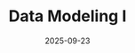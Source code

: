 ---
layout: lecture
published: true
title: "Data Modeling I"
date: 2025-09-23
files:
    slides: https://docs.google.com/presentation/d/1vcehrtMJkw01Q6bziDLlqrtypGf2_Q1iYkKg9gOI2i8/edit?slide=id.g3834b502f82_0_114#slide=id.g3834b502f82_0_114
    code: https://data101.datahub.berkeley.edu/hub/user-redirect/git-pull?repo=https%3A%2F%2Fgithub.com%2Fcal-data-eng%2Ffa25-materials&branch=main&urlpath=lab%2Ftree%2Ffa25-materials%2Flec%2Fdata-models%2Fdata-models.ipynb
---